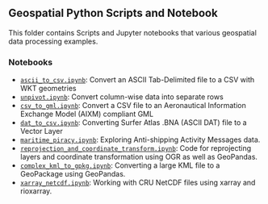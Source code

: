 ## Geospatial Python Scripts and Notebook

This folder contains Scripts and Jupyter notebooks that various geospatial data processing examples.

### Notebooks

- [`ascii_to_csv.ipynb`](https://github.com/spatialthoughts/projects/blob/master/python/ascii_to_csv.ipynb): Convert an ASCII Tab-Delimited file to a CSV with WKT geometries
- [`unpivot.ipynb`](https://github.com/spatialthoughts/projects/blob/master/python/unpivot.ipynb): Convert column-wise data into separate rows
- [`csv_to_gml.ipynb`](https://github.com/spatialthoughts/projects/blob/master/python/csv_to_gml.ipynb): Convert a CSV file to an Aeronautical Information Exchange Model (AIXM) compliant GML
- [`dat_to_csv.ipynb`](https://github.com/spatialthoughts/projects/blob/master/python/dat_to_csv.ipynb): Converting Surfer Atlas .BNA (ASCII DAT) file to a Vector Layer
- [`maritime_piracy.ipynb`](https://github.com/spatialthoughts/projects/blob/master/python/maritime_piracy.ipynb): Exploring Anti-shipping Activity Messages data.
- [`reprojection_and_coordinate_transform.ipynb`](https://github.com/spatialthoughts/projects/blob/master/python/reprojection_and_coordinate_transform.ipynb): Code for reprojecting layers and coordinate transformation using OGR as well as GeoPandas.
- [`complex_kml_to_gpkg.ipynb`](https://github.com/spatialthoughts/projects/blob/master/python/complex_kml_to_gpkg.ipynb): Converting a large KML file to a GeoPackage using GeoPandas.
- [`xarray_netcdf.ipynb`](https://github.com/spatialthoughts/projects/blob/master/python/xarray_netcdf.ipynb): Working with CRU NetCDF files using xarray and rioxarray. 
